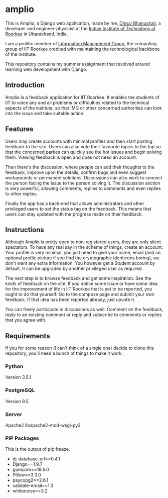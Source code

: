 # amplio
This is Amplio, a Django web application, made by me, [Dhruv Bhanushali](http://dhruvkb.github.io), a developer and engineer-physicist at the [Indian Institute of Technology at Roorkee](http://www.iitr.ac.in) in Uttarakhand, India.

I am a prolific member of [Information Management Group](http://img.channeli.in), the computing group of IIT Roorkee credited with maintaining the technological backbone of the institute.

This repository contains my summer assignment that revolved around learning web development with Django.

## Introduction
Amplio is a feedback application for IIT Roorkee. It enables the students of IIT to voice any and all problems or difficulties related to the technical aspects of the institute, so that IMG or other concerned authorities can look into the issue and take suitable action.

## Features
Users may create accounts with minimal profiles and then start posting feedback to the site. Users can also vote their favourite topics to the top so that the concerned parties can quickly see the hot issues and begin solving them. Viewing feedback is open and does not need an account.

Then there's the discussion, where people can add their thoughts to the feedback, improve upon the details, confirm bugs and even suggest workarounds or permanent solutions. Discussions can also work to connect the person facing the issue to the person solving it. The discussion section is very powerful, allowing comments, replies to comments and even replies to other replies.

Finally the app has a back-end that allows administrators and other privileged users to set the status tag on the feedback. This means that users can stay updated with the progress made on their feedback.

## Instructions
Although Amplio is pretty open to non-registered users, they are only silent spectators. To have any real say in the scheme of things, create an account. Your profile is very minimal, you just need to give your name, email (and an optional profile picture if you find the cryptographic identicons boring), we don't want any extra information. You however get a Student account by default. It can be upgraded by another privileged user as required.

The next step is to browse feedback and get some inspiration. See the kinds of feedback on the site. If you notice some issue or have some idea for the improvement of life in IIT Roorkee that is yet to be reported, you ought to do that yourself! Go to the compose page and submit your own feedback. If that idea has been reported already, just upvote it.

You can freely participate in discussions as well. Comment on the feedback, reply to an existing comment or reply and subscribe to comments or replies that you agree with.

## Requirements
If you for some reason (I can't think of a single one) decide to clone this repository, you'll need a bunch of things to make it work.

### Python
Version 3.5.1

### PostgreSQL
Version 9.5

### Server
Apache2 
libapache2-mod-wsgi-py3

### PIP Packages
This is the output of pip freeze.

* dj-database-url==0.4.1
* Django==1.9.7
* gunicorn==19.6.0
* Pillow==3.3.0
* psycopg2==2.6.1
* validate-email==1.3
* whitenoise==3.2
